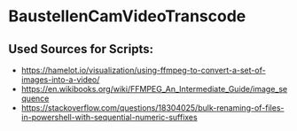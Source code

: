 # BaustellenCamVideoTranscode

## Used Sources for Scripts:
- https://hamelot.io/visualization/using-ffmpeg-to-convert-a-set-of-images-into-a-video/
- https://en.wikibooks.org/wiki/FFMPEG_An_Intermediate_Guide/image_sequence
- https://stackoverflow.com/questions/18304025/bulk-renaming-of-files-in-powershell-with-sequential-numeric-suffixes